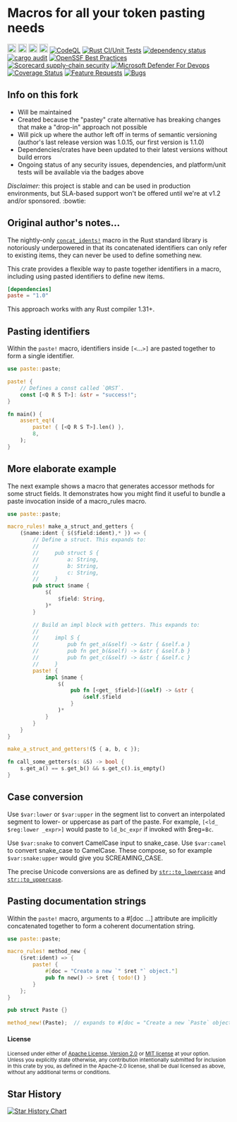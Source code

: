 Macros for all your token pasting needs
=======================================

[<img alt="github" src="https://img.shields.io/badge/github-butlergroup/paste-8da0cb?style=for-the-badge&labelColor=555555&logo=github" height="20">](https://github.com/butlergroup/paste)
[<img alt="crates.io" src="https://img.shields.io/crates/v/paste.svg?style=for-the-badge&color=fc8d62&logo=rust" height="20">](https://crates.io/crates/paste)
[<img alt="docs.rs" src="https://img.shields.io/badge/docs.rs-paste-66c2a5?style=for-the-badge&labelColor=555555&logo=docs.rs" height="20">](https://docs.rs/paste)
[<img alt="build status" src="https://img.shields.io/github/actions/workflow/status/butlergroup/paste/ci.yml?branch=master&style=for-the-badge" height="20">](https://github.com/butlergroup/paste/actions?query=branch%3Amaster)
[![CodeQL](https://github.com/butlergroup/paste/actions/workflows/github-code-scanning/codeql/badge.svg)](https://github.com/butlergroup/paste/actions/workflows/github-code-scanning/codeql)
[![Rust CI/Unit Tests](https://github.com/butlergroup/paste/actions/workflows/ci.yml/badge.svg)](https://github.com/butlergroup/paste/actions/workflows/ci.yml)
[![dependency status](https://deps.rs/repo/github/butlergroup/paste/status.svg?style=flat-square)](https://deps.rs/repo/github/butlergroup/paste)
[![cargo audit](https://github.com/butlergroup/paste/actions/workflows/cargo-audit.yml/badge.svg)](https://github.com/butlergroup/paste/actions/workflows/cargo-audit.yml)
[![OpenSSF Best Practices](https://www.bestpractices.dev/projects/11322/badge)](https://www.bestpractices.dev/projects/11322)
[![Scorecard supply-chain security](https://github.com/butlergroup/paste/actions/workflows/scorecard.yml/badge.svg)](https://github.com/butlergroup/paste/actions/workflows/scorecard.yml)
[![Microsoft Defender For Devops](https://github.com/butlergroup/paste/actions/workflows/defender-for-devops.yml/badge.svg)](https://github.com/butlergroup/paste/actions/workflows/defender-for-devops.yml)
[![Coverage Status](https://coveralls.io/repos/github/butlergroup/paste/badge.svg?branch=master)](https://coveralls.io/github/butlergroup/paste?branch=master)
[![Feature Requests](https://img.shields.io/github/issues/butlergroup/paste/feature-request.svg)](https://github.com/butlergroup/paste/issues?q=is%3Aopen+is%3Aissue+label%3Aenhancement)
[![Bugs](https://img.shields.io/github/issues/butlergroup/paste/bug.svg)](https://github.com/butlergroup/paste/issues?utf8=✓&q=is%3Aissue+is%3Aopen+label%3Abug)

## Info on this fork

 - Will be maintained
 - Created because the "pastey" crate alternative has breaking changes that make a "drop-in" approach not possible 
 - Will pick up where the author left off in terms of semantic versioning (author's last release version was 1.0.15, our first version is 1.1.0)
 - Dependencies/crates have been updated to their latest versions without build errors
 - Ongoing status of any security issues, dependencies, and platform/unit tests will be available via the badges above

*Disclaimer:* this project is stable and can be used in production environments, but SLA-based support won't be offered until we're at v1.2 and/or sponsored. :bowtie:

## Original author's notes...

The nightly-only [`concat_idents!`] macro in the Rust standard library is
notoriously underpowered in that its concatenated identifiers can only refer to
existing items, they can never be used to define something new.

[`concat_idents!`]: https://doc.rust-lang.org/std/macro.concat_idents.html

This crate provides a flexible way to paste together identifiers in a macro,
including using pasted identifiers to define new items.

```toml
[dependencies]
paste = "1.0"
```

This approach works with any Rust compiler 1.31+.

## Pasting identifiers

Within the `paste!` macro, identifiers inside `[<`...`>]` are pasted together to
form a single identifier.

```rust
use paste::paste;

paste! {
    // Defines a const called `QRST`.
    const [<Q R S T>]: &str = "success!";
}

fn main() {
    assert_eq!(
        paste! { [<Q R S T>].len() },
        8,
    );
}
```

## More elaborate example

The next example shows a macro that generates accessor methods for some struct
fields. It demonstrates how you might find it useful to bundle a paste
invocation inside of a macro\_rules macro.

```rust
use paste::paste;

macro_rules! make_a_struct_and_getters {
    ($name:ident { $($field:ident),* }) => {
        // Define a struct. This expands to:
        //
        //     pub struct S {
        //         a: String,
        //         b: String,
        //         c: String,
        //     }
        pub struct $name {
            $(
                $field: String,
            )*
        }

        // Build an impl block with getters. This expands to:
        //
        //     impl S {
        //         pub fn get_a(&self) -> &str { &self.a }
        //         pub fn get_b(&self) -> &str { &self.b }
        //         pub fn get_c(&self) -> &str { &self.c }
        //     }
        paste! {
            impl $name {
                $(
                    pub fn [<get_ $field>](&self) -> &str {
                        &self.$field
                    }
                )*
            }
        }
    }
}

make_a_struct_and_getters!(S { a, b, c });

fn call_some_getters(s: &S) -> bool {
    s.get_a() == s.get_b() && s.get_c().is_empty()
}
```

## Case conversion

Use `$var:lower` or `$var:upper` in the segment list to convert an interpolated
segment to lower- or uppercase as part of the paste. For example, `[<ld_
$reg:lower _expr>]` would paste to `ld_bc_expr` if invoked with $reg=`Bc`.

Use `$var:snake` to convert CamelCase input to snake\_case.
Use `$var:camel` to convert snake\_case to CamelCase.
These compose, so for example `$var:snake:upper` would give you SCREAMING\_CASE.

The precise Unicode conversions are as defined by [`str::to_lowercase`] and
[`str::to_uppercase`].

[`str::to_lowercase`]: https://doc.rust-lang.org/std/primitive.str.html#method.to_lowercase
[`str::to_uppercase`]: https://doc.rust-lang.org/std/primitive.str.html#method.to_uppercase

## Pasting documentation strings

Within the `paste!` macro, arguments to a #\[doc ...\] attribute are implicitly
concatenated together to form a coherent documentation string.

```rust
use paste::paste;

macro_rules! method_new {
    ($ret:ident) => {
        paste! {
            #[doc = "Create a new `" $ret "` object."]
            pub fn new() -> $ret { todo!() }
        }
    };
}

pub struct Paste {}

method_new!(Paste);  // expands to #[doc = "Create a new `Paste` object"]
```

#### License

<sup>
Licensed under either of <a href="LICENSE-APACHE">Apache License, Version
2.0</a> or <a href="LICENSE-MIT">MIT license</a> at your option.
</sup>

<br>

<sub>
Unless you explicitly state otherwise, any contribution intentionally submitted
for inclusion in this crate by you, as defined in the Apache-2.0 license, shall
be dual licensed as above, without any additional terms or conditions.
</sub>

## Star History

[![Star History Chart](https://api.star-history.com/svg?repos=butlergroup/paste&type=Date)](https://www.star-history.com/#butlergroup/paste&Date)